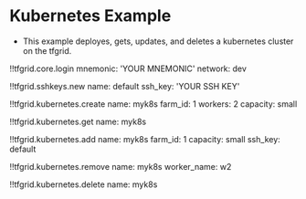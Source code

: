 # Kubernetes Example

- This example deployes, gets, updates, and deletes a kubernetes cluster on the tfgrid.

!!tfgrid.core.login
    mnemonic: 'YOUR MNEMONIC'
    network: dev

!!tfgrid.sshkeys.new
    name: default
    ssh_key: 'YOUR SSH KEY'

!!tfgrid.kubernetes.create
    name: myk8s
    farm_id: 1
    workers: 2
    capacity: small

!!tfgrid.kubernetes.get
    name: myk8s

!!tfgrid.kubernetes.add
    name: myk8s
    farm_id: 1
    capacity: small
    ssh_key: default

!!tfgrid.kubernetes.remove
    name: myk8s
    worker_name: w2

!!tfgrid.kubernetes.delete
    name: myk8s
